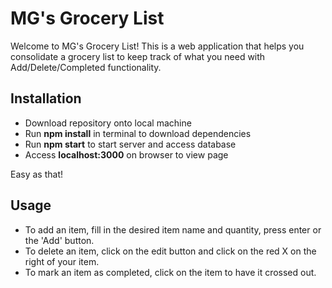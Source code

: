 # MG's Grocery List

Welcome to MG's Grocery List! This is a web application that helps you consolidate a grocery list to keep track of what you need with Add/Delete/Completed functionality.

## Installation

- Download repository onto local machine
- Run <b>npm install</b> in terminal to download dependencies
- Run <b>npm start</b> to start server and access database
- Access <b>localhost:3000</b> on browser to view page

Easy as that!

## Usage

- To add an item, fill in the desired item name and quantity, press enter or the 'Add' button.
- To delete an item, click on the edit button and click on the red X on the right of your item.
- To mark an item as completed, click on the item to have it crossed out.
